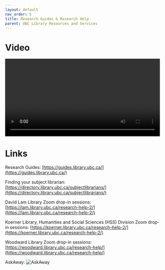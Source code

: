 ```yaml
---
layout: default
nav_order: 5
title: Research Guides & Research Help
parent: UBC Library Resources and Services
---
```


# Video

<video controls="controls" name="GRAD student orientation to the library - part 3" width="100%" src="content/GRAD student orientation to the library - part 3 - burned in captions.mp4"></video>

# Links

Research Guides: [https://guides.library.ubc.ca/](https://guides.library.ubc.ca/) 

Finding your subject librarian: [https://directory.library.ubc.ca/subjectlibrarians/](https://directory.library.ubc.ca/subjectlibrarians/)

David Lam Library Zoom drop-in sessions: [https://lam.library.ubc.ca/research-help-2/](https://lam.library.ubc.ca/research-help-2/)

Koerner Library, Humanities and Social Sciences (HSS) Division Zoom drop-in sessions: [https://koerner.library.ubc.ca/research-help-2/](https://koerner.library.ubc.ca/research-help-2/)

Woodward Library Zoom drop-in sessions: [https://woodward.library.ubc.ca/research-help/](https://woodward.library.ubc.ca/research-help/)

AskAway: ![AskAway](images/AskAway.JPG)
